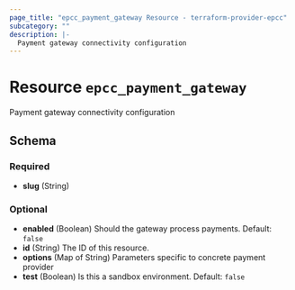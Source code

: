 ```yaml
---
page_title: "epcc_payment_gateway Resource - terraform-provider-epcc"
subcategory: ""
description: |-
  Payment gateway connectivity configuration
---
```


# Resource `epcc_payment_gateway`

Payment gateway connectivity configuration



<!-- schema generated by tfplugindocs -->
## Schema

### Required

- **slug** (String)

### Optional

- **enabled** (Boolean) Should the gateway process payments. Default: `false`
- **id** (String) The ID of this resource.
- **options** (Map of String) Parameters specific to concrete payment provider
- **test** (Boolean) Is this a sandbox environment. Default: `false`

